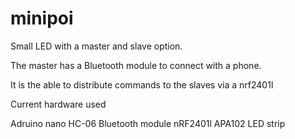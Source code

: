 # minipoi
Small LED with a master and slave option.

The master has a Bluetooth module to connect with a phone.

It is the able to distribute commands to the slaves  via a nrf2401l


Current hardware used

Adruino nano
HC-06 Bluetooth module
nRF2401l
APA102 LED strip
